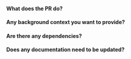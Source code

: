 <!---
  Everything in this block will not appear in the PR

  Title of PR should be as follows:

  <type>(<closing keyboard> #<issue number>): <summary>

  Allowed <type>:
    feat (feature)
    fix (bug fix)
    docs (documentation)
    style (formatting, missing semi colons, …)
    refactor
    test (when adding missing tests)
    chore (maintain)

  Allowed closing keywords: https://help.github.com/en/github/managing-your-work-on-github/closing-issues-using-keywords

  For example: chore(resolves #1): updating documentation
-->

#### What does the PR do?

#### Any background context you want to provide?

#### Are there any dependencies?

#### Does any documentation need to be updated?
